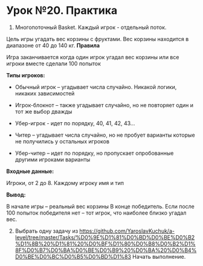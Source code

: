 # Урок №20. Практика

1. Многопоточный Basket. Каждый игрок - отдельный поток.

Цель игры угадать вес корзины с фруктами. Вес корзины находится в диапазоне от 40 до 140 кг. 
**Правила**

Игра заканчивается когда один игрок угадал вес корзины или все игроки вместе сделали 100 попыток

**Типы игроков:**

* Обычный игрок – угадывает числа случайно. Никакой логики, никаких зависимостей

* Игрок-блокнот – также угадывает случайно, но не повторяет один и тот же выбор дважды

* Убер-игрок - идет по порядку, 40, 41, 42, 43…

* Читер – угадывает числа случайно, но не пробует варианты которые не получились у остальных игроков

* Убер-читер – идет по порядку, но пропускает опробованные другими игроками варианты

**Входные данные:**

Игроки, от 2 до 8. Каждому игроку имя и тип

**Вывод:**

В начале игры – реальный вес корзины
В конце победитель. Если после 100 попыток победителя нет – тот игрок, что наиболее близко угадал вес.

2. Выбрать одну задачу из https://github.com/YaroslavKuchuk/a-level/tree/master/Tasks/%D0%9E%D1%81%D0%BD%D0%BE%D0%B2%D1%8B%20%D1%81%20%D0%BF%D1%80%D0%B8%D0%B2%D1%8F%D0%B7%D0%BA%D0%BE%D0%B9%20%D0%BA%20%D0%B4%D0%BE%D0%BC%D0%B5%D0%BD%D1%83
Начать выполнение.
